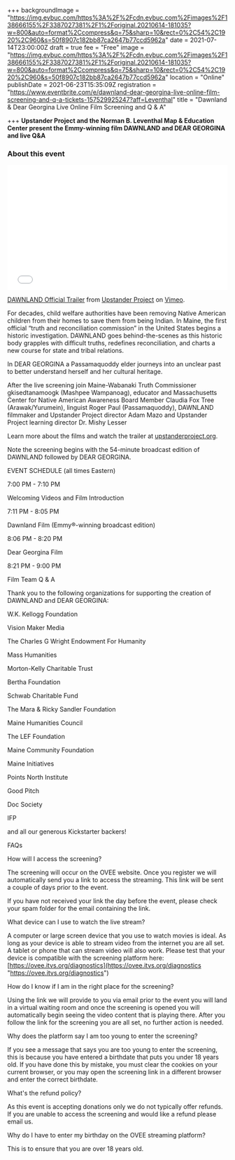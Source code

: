 +++
backgroundImage = "https://img.evbuc.com/https%3A%2F%2Fcdn.evbuc.com%2Fimages%2F138666155%2F3387027381%2F1%2Foriginal.20210614-181035?w=800&auto=format%2Ccompress&q=75&sharp=10&rect=0%2C54%2C1920%2C960&s=50f8907c182bb87ca2647b77ccd5962a"
date = 2021-07-14T23:00:00Z
draft = true
fee = "Free"
image = "https://img.evbuc.com/https%3A%2F%2Fcdn.evbuc.com%2Fimages%2F138666155%2F3387027381%2F1%2Foriginal.20210614-181035?w=800&auto=format%2Ccompress&q=75&sharp=10&rect=0%2C54%2C1920%2C960&s=50f8907c182bb87ca2647b77ccd5962a"
location = "Online"
publishDate = 2021-06-23T15:35:09Z
registration = "https://www.eventbrite.com/e/dawnland-dear-georgina-live-online-film-screening-and-q-a-tickets-157529925247?aff=Leventhal"
title = "Dawnland & Dear Georgina Live Online Film Screening and Q & A"

+++
**Upstander Project and the Norman B. Leventhal Map & Education Center present the Emmy-winning film DAWNLAND and DEAR GEORGINA and live Q&A**

### About this event

<div style="padding:56.25% 0 0 0;position:relative;"><iframe src="[https://player.vimeo.com/video/227346667?title=0&byline=0&portrait=0](https://player.vimeo.com/video/227346667?title=0&byline=0&portrait=0 "https://player.vimeo.com/video/227346667?title=0&byline=0&portrait=0")" style="position:absolute;top:0;left:0;width:100%;height:100%;" frameborder="0" allow="autoplay; fullscreen; picture-in-picture" allowfullscreen></iframe></div><script src="[https://player.vimeo.com/api/player.js](https://player.vimeo.com/api/player.js "https://player.vimeo.com/api/player.js")"></script>

<p><a href="[https://vimeo.com/227346667](https://vimeo.com/227346667 "https://vimeo.com/227346667")">DAWNLAND Official Trailer</a> from <a href="[https://vimeo.com/upstander](https://vimeo.com/upstander "https://vimeo.com/upstander")">Upstander Project</a> on <a href="[https://vimeo.com](https://vimeo.com "https://vimeo.com")">Vimeo</a>.</p>

For decades, child welfare authorities have been removing Native American children from their homes to save them from being Indian. In Maine, the first official “truth and reconciliation commission” in the United States begins a historic investigation. DAWNLAND goes behind-the-scenes as this historic body grapples with difficult truths, redefines reconciliation, and charts a new course for state and tribal relations.

In DEAR GEORGINA a Passamaquoddy elder journeys into an unclear past to better understand herself and her cultural heritage.

After the live screening join Maine-Wabanaki Truth Commissioner gkisedtanamoogk (Mashpee Wampanoag), educator and Massachusetts Center for Native American Awareness Board Member Claudia Fox Tree (Arawak/Yurumein), linguist Roger Paul (Passamaquoddy), DAWNLAND filmmaker and Upstander Project director Adam Mazo and Upstander Project learning director Dr. Mishy Lesser

Learn more about the films and watch the trailer at [upstanderproject.org](https://upstanderproject.org/).

Note the screening begins with the 54-minute broadcast edition of DAWNLAND followed by DEAR GEORGINA.

EVENT SCHEDULE (all times Eastern)

7:00 PM - 7:10 PM

Welcoming Videos and Film Introduction

7:11 PM - 8:05 PM

Dawnland Film (Emmy®-winning broadcast edition)

8:06 PM - 8:20 PM

Dear Georgina Film

8:21 PM - 9:00 PM

Film Team Q & A

Thank you to the following organizations for supporting the creation of DAWNLAND and DEAR GEORGINA:

W.K. Kellogg Foundation

Vision Maker Media

The Charles G Wright Endowment For Humanity

Mass Humanities

Morton-Kelly Charitable Trust

Bertha Foundation

Schwab Charitable Fund

The Mara & Ricky Sandler Foundation

Maine Humanities Council

The LEF Foundation

Maine Community Foundation

Maine Initiatives

Points North Institute

Good Pitch

Doc Society

IFP

and all our generous Kickstarter backers!

FAQs

How will I access the screening?

The screening will occur on the OVEE website. Once you register we will automatically send you a link to access the streaming. This link will be sent a couple of days prior to the event.

If you have not received your link the day before the event, please check your spam folder for the email containing the link.

What device can I use to watch the live stream?

A computer or large screen device that you use to watch movies is ideal. As long as your device is able to stream video from the internet you are all set. A tablet or phone that can stream video will also work. Please test that your device is compatible with the screening platform here: [https://ovee.itvs.org/diagnostics](https://ovee.itvs.org/diagnostics "https://ovee.itvs.org/diagnostics")

How do I know if I am in the right place for the screening?

Using the link we will provide to you via email prior to the event you will land in a virtual waiting room and once the screening is opened you will automatically begin seeing the video content that is playing there. After you follow the link for the screening you are all set, no further action is needed.

Why does the platform say I am too young to enter the screening?

If you see a message that says you are too young to enter the screening, this is because you have entered a birthdate that puts you under 18 years old. If you have done this by mistake, you must clear the cookies on your current browser, or you may open the screening link in a different browser and enter the correct birthdate.

What's the refund policy?

As this event is accepting donations only we do not typically offer refunds. If you are unable to access the screening and would like a refund please email us.

Why do I have to enter my birthday on the OVEE streaming platform?

This is to ensure that you are over 18 years old.